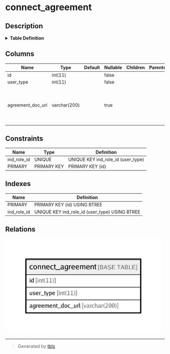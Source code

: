 # connect_agreement

## Description

<details>
<summary><strong>Table Definition</strong></summary>

```sql
CREATE TABLE `connect_agreement` (
  `id` int(11) NOT NULL AUTO_INCREMENT,
  `user_type` int(11) NOT NULL,
  `agreement_doc_url` varchar(200) DEFAULT NULL COMMENT 'Full URL for help document (usually a public Google doc)',
  PRIMARY KEY (`id`),
  UNIQUE KEY `ind_role_id` (`user_type`)
) ENGINE=InnoDB AUTO_INCREMENT=7 DEFAULT CHARSET=latin1
```

</details>

## Columns

| Name | Type | Default | Nullable | Children | Parents | Comment |
| ---- | ---- | ------- | -------- | -------- | ------- | ------- |
| id | int(11) |  | false |  |  |  |
| user_type | int(11) |  | false |  |  |  |
| agreement_doc_url | varchar(200) |  | true |  |  | Full URL for help document (usually a public Google doc) |

## Constraints

| Name | Type | Definition |
| ---- | ---- | ---------- |
| ind_role_id | UNIQUE | UNIQUE KEY ind_role_id (user_type) |
| PRIMARY | PRIMARY KEY | PRIMARY KEY (id) |

## Indexes

| Name | Definition |
| ---- | ---------- |
| PRIMARY | PRIMARY KEY (id) USING BTREE |
| ind_role_id | UNIQUE KEY ind_role_id (user_type) USING BTREE |

## Relations

![er](connect_agreement.png)

---

> Generated by [tbls](https://github.com/k1LoW/tbls)
